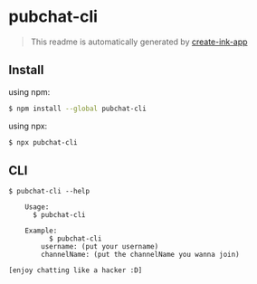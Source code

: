 # pubchat-cli

> This readme is automatically generated by [create-ink-app](https://github.com/vadimdemedes/create-ink-app)


## Install

using npm:

```bash
$ npm install --global pubchat-cli
```
using npx: 

```bash
$ npx pubchat-cli
```


## CLI

```
$ pubchat-cli --help

	Usage:
	  $ pubchat-cli 
	
 	Example:
          $ pubchat-cli
	    username: (put your username)
	    channelName: (put the channelName you wanna join)

[enjoy chatting like a hacker :D]

```
